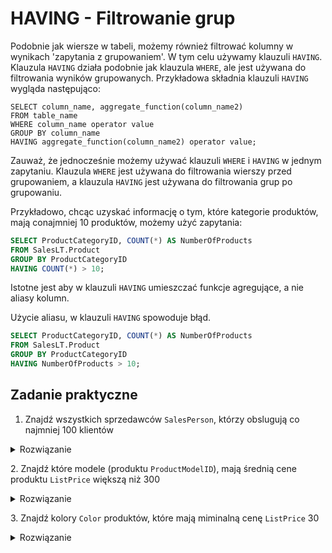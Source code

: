 # HAVING - Filtrowanie grup

Podobnie jak wiersze w tabeli, możemy również filtrować kolumny w wynikach 'zapytania z grupowaniem'. W tym celu używamy klauzuli `HAVING`. Klauzula `HAVING` działa podobnie jak klauzula `WHERE`, ale jest używana do filtrowania wyników grupowanych. Przykładowa składnia klauzuli `HAVING` wygląda następująco:

```
SELECT column_name, aggregate_function(column_name2)
FROM table_name
WHERE column_name operator value
GROUP BY column_name
HAVING aggregate_function(column_name2) operator value;

```

Zauważ, że jednocześnie możemy używać klauzuli `WHERE` i `HAVING` w jednym zapytaniu. Klauzula `WHERE` jest używana do filtrowania wierszy przed grupowaniem, a klauzula `HAVING` jest używana do filtrowania grup po grupowaniu.

Przykładowo, chcąc uzyskać informację o tym, które kategorie produktów, mają conajmniej 10 produktów, możemy użyć zapytania:


```sql
SELECT ProductCategoryID, COUNT(*) AS NumberOfProducts
FROM SalesLT.Product
GROUP BY ProductCategoryID
HAVING COUNT(*) > 10;
```

Istotne jest aby w klauzuli `HAVING` umieszczać funkcje agregujące, a nie aliasy kolumn.

Użycie aliasu, w klauzuli `HAVING` spowoduje błąd.






```sql
SELECT ProductCategoryID, COUNT(*) AS NumberOfProducts
FROM SalesLT.Product
GROUP BY ProductCategoryID
HAVING NumberOfProducts > 10;
```

## Zadanie praktyczne

1. Znajdź wszystkich sprzedawców `SalesPerson`, którzy obslugują co najmniej 100 klientów


<details><summary>Rozwiązanie</summary>

```sql
SELECT SalesPerson, COUNT(*) CustomerCount
FROM SalesLT.Customer
GROUP BY SalesPerson
HAVING COUNT(*) > 100
```

</details>



2\. Znajdź które modele (produktu `ProductModelID`), mają średnią cene produktu `ListPrice` większą niż 300



<details><summary>Rozwiązanie</summary>

```sql
SELECT ProductModelID, AVG(ListPrice) AveragePrice
FROM SalesLT.Product
GROUP BY ProductModelID
HAVING AVG(ListPrice) > 300
```
</details>


3\. Znajdź kolory `Color` produktów, które mają miminalną cenę `ListPrice` 30

<details><summary>Rozwiązanie</summary>

```sql
SELECT Color, MIN(ListPrice) as MinPrice
FROM SalesLT.Product

HAVING MIN(ListPrice) > 30
```

</details>

